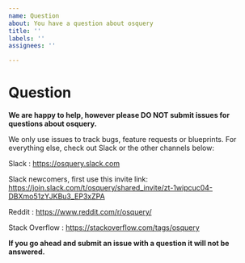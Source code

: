 ```yaml
---
name: Question
about: You have a question about osquery
title: ''
labels: ''
assignees: ''

---
```


<!-- Thank you for your interest in osquery! -->

# Question

**We are happy to help, however please DO NOT submit issues for questions about osquery.**

We only use issues to track bugs, feature requests or blueprints. For everything else, check out Slack or the other channels below:

Slack : https://osquery.slack.com

Slack newcomers, first use this invite link: https://join.slack.com/t/osquery/shared_invite/zt-1wipcuc04-DBXmo51zYJKBu3_EP3xZPA

Reddit : https://www.reddit.com/r/osquery/

Stack Overflow : https://stackoverflow.com/tags/osquery


**If you go ahead and submit an issue with a question it will not be answered.**
